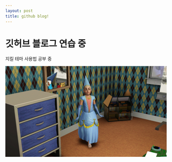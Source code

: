 ```yaml
---
layout: post
title: github blog!
---
```



# 깃허브 블로그 연습 중
지킬 테마 사용법 공부 중

![게임 스크린샷](/images/Screenshot-52.jpg)
